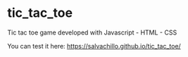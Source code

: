 # tic_tac_toe
Tic tac toe game developed with Javascript - HTML - CSS

You can test it here: https://salvachillo.github.io/tic_tac_toe/
